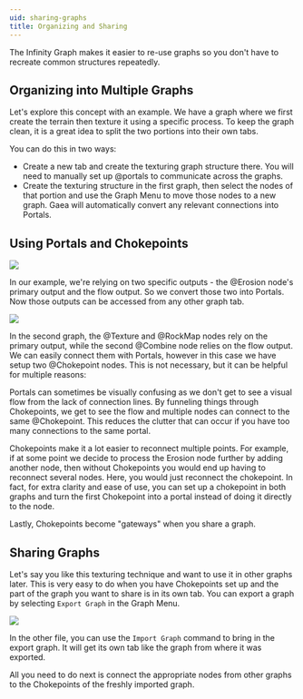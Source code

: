 ```yaml
---
uid: sharing-graphs
title: Organizing and Sharing
---
```


The Infinity Graph makes it easier to re-use graphs so you don't have to recreate common structures repeatedly.


## Organizing into Multiple Graphs

Let's explore this concept with an example. We have a graph where we first create the terrain then texture it using a specific process. To keep the graph clean, it is a great idea to split the two portions into their own tabs.

You can do this in two ways:
- Create a new tab and create the texturing graph structure there. You will need to manually set up @portals to communicate across the graphs.
- Create the texturing structure in the first graph, then select the nodes of that portion and use the Graph Menu to move those nodes to a new graph. Gaea will automatically convert any relevant connections into Portals.

## Using Portals and Chokepoints

![](/images/ui/graph-org-1.jpg)

In our example, we're relying on two specific outputs - the @Erosion node's primary output and the flow output. So we convert those two into Portals. Now those outputs can be accessed from any other graph tab.

![](/images/ui/graph-org-2.jpg)

In the second graph, the @Texture and @RockMap nodes rely on the primary output, while the second @Combine node relies on the flow output. We can easily connect them with Portals, however in this case we have setup two @Chokepoint nodes. This is not necessary, but it can be helpful for multiple reasons:

Portals can sometimes be visually confusing as we don't get to see a visual flow from the lack of connection lines. By funneling things through Chokepoints, we get to see the flow and multiple nodes can connect to the same @Chokepoint. This reduces the clutter that can occur if you have too many connections to the same portal.

Chokepoints make it a lot easier to reconnect multiple points. For example, if at some point we decide to process the Erosion node further by adding another node, then without Chokepoints you would end up having to reconnect several nodes. Here, you would just reconnect the chokepoint. In fact, for extra clarity and ease of use, you can set up a chokepoint in both graphs and turn the first Chokepoint into a portal instead of doing it directly to the node.

Lastly, Chokepoints become "gateways" when you share a graph.

## Sharing Graphs

Let's say you like this texturing technique and want to use it in other graphs later. This is very easy to do when you have Chokepoints set up and the part of the graph you want to share is in its own tab. You can export a graph by selecting `Export Graph` in the Graph Menu.

![](/images/ui/graph-menu.png)

In the other file, you can use the `Import Graph` command to bring in the export graph. It will get its own tab like the graph from where it was exported.

All you need to do next is connect the appropriate nodes from other graphs to the Chokepoints of the freshly imported graph.
